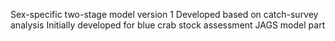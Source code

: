 Sex-specific two-stage model version 1
Developed based on catch-survey analysis
Initially developed for blue crab stock assessment
JAGS model part
